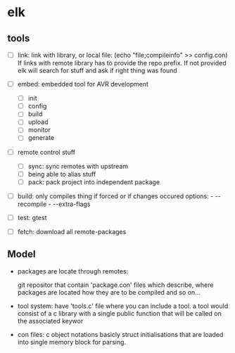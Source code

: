 # elk
             

## tools
* [ ] link: link with library, or local file: (echo "file;compileinfo" >>
      config.con)
      If links with remote library has to provide the repo prefix. If not
      provided elk will search for stuff and ask if right thing was found
      
* [ ] embed: embedded tool for AVR development
    - [ ] init
    - [ ] config
    - [ ] build
    - [ ] upload
    - [ ] monitor
    - [ ] generate
* [ ] remote control stuff
    - [ ] sync: sync remotes with upstream
    - [ ] being able to alias stuff
    - [ ] pack: pack project into independent package
* [ ] build: only compiles thing if forced or if changes occured
      options:
        - --recompile
        - --extra-flags
        
* [ ] test: gtest
* [ ] fetch: download all remote-packages

## Model
* packages are locate through remotes:
  
  git repositor that contain 'package.con' files which describe, where packages
  are located how they are to be compiled and so on...
  
* tool system: have 'tools.c' file where you can include a tool. a tool would
  consist of a c library with a single public function that will be called on
  the associated keywor
  
* con files: c object notations basicly struct initialisations that are loaded
  into single memory block for parsing.
